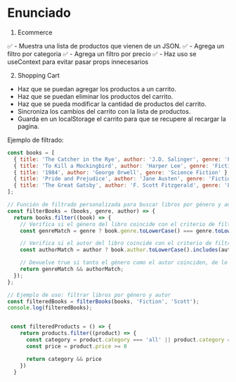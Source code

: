
# Enunciado

1. Ecommerce

✅ - Muestra una lista de productos que vienen de un JSON.
✅ - Agrega un filtro por categoria
✅ - Agrega un filtro por precio
✅ - Haz uso se useContext para evitar pasar props innecesarios

2. Shopping Cart

- Haz que se puedan agregar los productos a un carrito.
- Haz que se puedan eliminar los productos del carrito.
- Haz que se pueda modificar la cantidad de productos del carrito.
- Sincroniza los cambios del carrito con la lista de productos.
- Guarda en un localStorage el carrito para que se recupere al recargar la pagina.


Ejemplo de filtrado:
```js
const books = [
  { title: 'The Catcher in the Rye', author: 'J.D. Salinger', genre: 'Fiction' },
  { title: 'To Kill a Mockingbird', author: 'Harper Lee', genre: 'Fiction' },
  { title: '1984', author: 'George Orwell', genre: 'Science Fiction' },
  { title: 'Pride and Prejudice', author: 'Jane Austen', genre: 'Fiction' },
  { title: 'The Great Gatsby', author: 'F. Scott Fitzgerald', genre: 'Fiction' },
];

// Función de filtrado personalizada para buscar libros por género y autor
const filterBooks = (books, genre, author) => {
  return books.filter((book) => {
    // Verifica si el género del libro coincide con el criterio de filtrado
    const genreMatch = genre ? book.genre.toLowerCase() === genre.toLowerCase() : true;

    // Verifica si el autor del libro coincide con el criterio de filtrado
    const authorMatch = author ? book.author.toLowerCase().includes(author.toLowerCase()) : true;

    // Devuelve true si tanto el género como el autor coinciden, de lo contrario, devuelve false
    return genreMatch && authorMatch;
  });
};

// Ejemplo de uso: filtrar libros por género y autor
const filteredBooks = filterBooks(books, 'Fiction', 'Scott');
console.log(filteredBooks);


 const filteredProducts = () => {
    return products.filter((product) => {
      const category = product.category === 'all' || product.category === filters.category
      const price = product.price >= 0

      return category && price
    })
  }



```